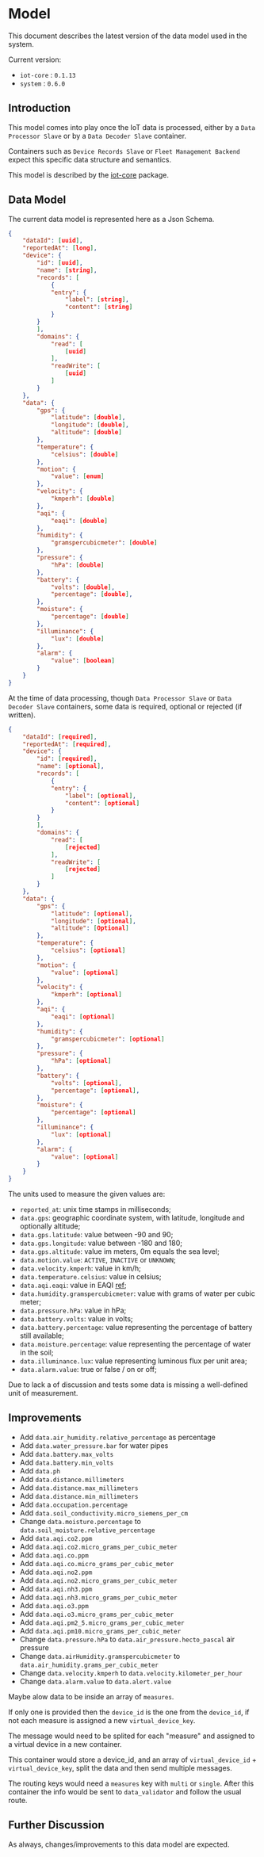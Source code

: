 # Model

This document describes the latest version of the data model used in the system.

Current version:

- `iot-core` : `0.1.13`
- `system` : `0.6.0`

## Introduction

This model comes into play once the IoT data is processed, either by a `Data Processor Slave` or by a `Data Decoder Slave` container.

Containers such as `Device Records Slave` or `Fleet Management Backend` expect this specific data structure and semantics.

This model is described by the [iot-core](https://github.com/ShareSpotPT/iot-core) package.

## Data Model

The current data model is represented here as a Json Schema.

``` json
{
    "dataId": [uuid],
    "reportedAt": [long],
    "device": {
        "id": [uuid],
        "name": [string],
        "records": [
            {
            "entry": {
                "label": [string],
                "content": [string]
            }
        }
        ],
        "domains": {
            "read": [
                [uuid]
            ],
            "readWrite": [
                [uuid]
            ]
        }
    },
    "data": {
        "gps": {
            "latitude": [double],
            "longitude": [double],
            "altitude": [double]
        },
        "temperature": {
            "celsius": [double]
        },
        "motion": {
            "value": [enum]
        },
        "velocity": {
            "kmperh": [double]
        },
        "aqi": {
            "eaqi": [double]
        },
        "humidity": {
            "gramspercubicmeter": [double]
        },
        "pressure": {
            "hPa": [double]
        },
        "battery": {
            "volts": [double],
            "percentage": [double],
        },
        "moisture": {
            "percentage": [double]
        },
        "illuminance": {
            "lux": [double]
        },
        "alarm": {
            "value": [boolean]
        }
    }
}
```

At the time of data processing, though `Data Processor Slave` or `Data Decoder Slave` containers, some data is required, optional or rejected (if written).

``` json
{
    "dataId": [required],
    "reportedAt": [required],
    "device": {
        "id": [required],
        "name": [optional],
        "records": [
            {
            "entry": {
                "label": [optional],
                "content": [optional]
            }
        }
        ],
        "domains": {
            "read": [
                [rejected]
            ],
            "readWrite": [
                [rejected]
            ]
        }
    },
    "data": {
        "gps": {
            "latitude": [optional],
            "longitude": [optional],
            "altitude": [Optional]
        },
        "temperature": {
            "celsius": [optional]
        },
        "motion": {
            "value": [optional]
        },
        "velocity": {
            "kmperh": [optional]
        },
        "aqi": {
            "eaqi": [optional]
        },
        "humidity": {
            "gramspercubicmeter": [optional]
        },
        "pressure": {
            "hPa": [optional]
        },
        "battery": {
            "volts": [optional],
            "percentage": [optional],
        },
        "moisture": {
            "percentage": [optional]
        },
        "illuminance": {
            "lux": [optional]
        },
        "alarm": {
            "value": [optional]
        }
    }
}
```

The units used to measure the given values are:

- `reported_at`: unix time stamps in milliseconds;
- `data.gps`: geographic coordinate system, with latitude, longitude and optionally altitude;
- `data.gps.latitude`: value between -90 and 90;
- `data.gps.longitude`: value between -180 and 180;
- `data.gps.altitude`: value im meters, 0m equals the sea level;
- `data.motion.value`: `ACTIVE`, `INACTIVE` or `UNKNOWN`;
- `data.velocity.kmperh`: value in km/h;
- `data.temperature.celsius`: value in celsius;
- `data.aqi.eaqi`: value in EAQI [ref](https://airindex.eea.europa.eu/Map/AQI/Viewer/);
- `data.humidity.gramspercubicmeter`: value with grams of water per cubic meter;
- `data.pressure.hPa`: value in hPa;
- `data.battery.volts`: value in volts;
- `data.battery.percentage`: value representing the percentage of battery still available;
- `data.moisture.percentage`: value representing the percentage of water in the soil;
- `data.illuminance.lux`: value representing luminous flux per unit area;
- `data.alarm.value`: true or false / on or off;

Due to lack a of discussion and tests some data is missing a well-defined unit of measurement.

## Improvements

- Add `data.air_humidity.relative_percentage` as percentage
- Add `data.water_pressure.bar` for water pipes
- Add `data.battery.max_volts`
- Add `data.battery.min_volts`
- Add `data.ph`
- Add `data.distance.millimeters`
- Add `data.distance.max_millimeters`
- Add `data.distance.min_millimeters`
- Add `data.occupation.percentage`
- Add `data.soil_conductivity.micro_siemens_per_cm`
- Change `data.moisture.percentage` to `data.soil_moisture.relative_percentage`
- Add `data.aqi.co2.ppm`
- Add `data.aqi.co2.micro_grams_per_cubic_meter`
- Add `data.aqi.co.ppm`
- Add `data.aqi.co.micro_grams_per_cubic_meter`
- Add `data.aqi.no2.ppm`
- Add `data.aqi.no2.micro_grams_per_cubic_meter`
- Add `data.aqi.nh3.ppm`
- Add `data.aqi.nh3.micro_grams_per_cubic_meter`
- Add `data.aqi.o3.ppm`
- Add `data.aqi.o3.micro_grams_per_cubic_meter`
- Add `data.aqi.pm2_5.micro_grams_per_cubic_meter`
- Add `data.aqi.pm10.micro_grams_per_cubic_meter`
- Change `data.pressure.hPa` to `data.air_pressure.hecto_pascal` air pressure
- Change `data.airHumidity.gramspercubicmeter` to `data.air_humidity.grams_per_cubic_meter`
- Change `data.velocity.kmperh` to `data.velocity.kilometer_per_hour`
- Change `data.alarm.value` to `data.alert.value`

Maybe alow data to be inside an array of `measures`.

If only one is provided then the `device_id` is the one from the `device_id`, if not each measure is assigned a new `virtual_device_key`.

The message would need to be splited for each "measure" and assigned to a virtual device in a new container.

This container would store a device_id, and an array of `virtual_device_id` + `virtual_device_key`, split the data and then send multiple messages.

The routing keys would need a `measures` key with `multi` or `single`. After this container the info would be sent to `data_validator` and follow the usual
route.

## Further Discussion

As always, changes/improvements to this data model are expected.
